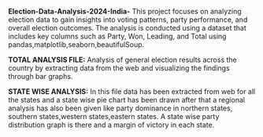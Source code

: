 **Election-Data-Analysis-2024-India-**
This project focuses on analyzing election data to gain insights into voting patterns, party performance, and overall election outcomes. The analysis is conducted using a dataset that includes key columns such as Party, Won, Leading, and Total using pandas,matplotlib,seaborn,beautifulSoup.

**TOTAL ANALYSIS FILE:** 
Analysis of general election results across the country by extracting data from the web and visualizing the findings through bar graphs.

**STATE WISE ANALYSIS:** 
In this file data has been extracted from web for all the states and a state wise pie chart has been drawn after that a regional analysis has also been given like party dominance in northern states, southern states,western states,eastern states. A state wise party distribution graph is there and a margin of victory in each state.
